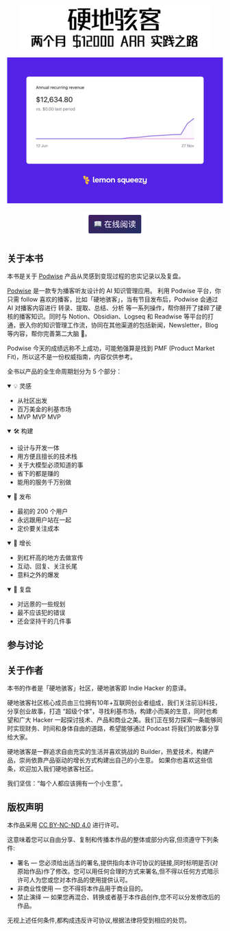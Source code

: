 <p align="center">
  <a href="https://hardhacker.com/book">
    <img src="/public/attachments/other/booktitle.png" width="450"/>
  </a>
</p>

<p align="center">
  <a href="https://hardhacker.com/book">
    <img src="/public/attachments/other/ARR.png" width="650"/>
  </a>
</p>

<p align="center">
  <a href="https://hardhacker.com/book">
    <img src="/public/attachments/other/readonline.png" width="150"/>
  </a>
</p>

## 关于本书

本书是关于 [Podwise](https://podwise.ai) 产品从灵感到变现过程的忠实记录以及复盘。

[Podwise](https://podwise.ai/) 是一款专为播客听友设计的 AI 知识管理应用。 利用 Podwise 平台，你只需 follow 喜欢的播客，比如「硬地骇客」，当有节目发布后，Podwise 会通过 AI 对播客内容进行 转录、提取、总结、分析 等一系列操作，帮你掰开了揉碎了硬核的播客知识。同时与 Notion、Obsidian、Logseq 和 Readwise 等平台的打通，嵌入你的知识管理工作流，协同在其他渠道的包括新闻，Newsletter，Blog 等内容，帮你完善第二大脑 🧠。

Podwise 今天的成绩远称不上成功，可能勉强算是找到 PMF (Product Market Fit)，所以这不是一份权威指南，内容仅供参考。

全书以产品的全生命周期划分为 5 个部分：

<details open>
  <summary>💡 灵感</summary>
  
  * 从社区出发
  * 百万美金的利基市场
  * MVP MVP MVP
</details>
<details open>
  <summary>🛠 构建</summary>

  * 设计与开发一体
  * 用方便且擅长的技术栈
  * 关于大模型必须知道的事
  * 省下的都是赚的
  * 能用的服务千万别做
</details>
<details open>
  <summary>🚀 发布</summary>
  
  * 最初的 200 个用户
  * 永远跟用户站在一起
  * 定价要关注成本
</details>
<details open>
  <summary>💸 增长</summary>
  
  * 到杠杆高的地方去做宣传
  * 互动、回复、关注长尾
  * 意料之外的爆发
</details>
<details open>
  <summary>🤔 复盘</summary>
  
  * 对远景的一些规划
  * 最不应该犯的错误
  * 还会坚持干的几件事
</details>

## 参与讨论


## 关于作者

本书的作者是「硬地骇客」社区，硬地骇客即 Indie Hacker 的意译。

硬地骇客社区核心成员由三位拥有10年+互联网创业者组成，我们关注前沿科技，分享创业故事，打造 “超级个体”，寻找利基市场，构建小而美的生意，同时也希望和广大 Hacker 一起探讨技术、产品和商业之美。我们正在努力探索一条能够同时实现财务、时间和身体自由的道路，希望能够通过 Podcast 将我们的故事分享给大家。

硬地骇客是一群追求自由充实的生活并喜欢挑战的 Builder，热爱技术，构建产品，崇尚依靠产品驱动的增长方式构建出自己的小生意。 如果你也喜欢这些信条，欢迎加入我们硬地骇客社区。

我们坚信：“每个人都应该拥有一个小生意”。

## 版权声明

本作品采用 <a rev="license" href="http://creativecommons.org/licenses/by-nc-nd/4.0/">CC BY-NC-ND 4.0</a> 进行许可。

这意味着您可以自由分享、复制和传播本作品的整体或部分内容,但须遵守下列条件:

* 署名 — 您必须给出适当的署名,提供指向本许可协议的链接,同时标明是否(对原始作品)作了修改。您可以用任何合理的方式来署名,但不得以任何方式暗示许可人为您或您对本作品的使用提供认可。
* 非商业性使用 — 您不得将本作品用于商业目的。
* 禁止演绎 — 如果您再混合、转换或者基于本作品创作,您不可以分发修改后的作品。

无视上述任何条件,都构成违反许可协议,根据法律将受到相应的处罚。
